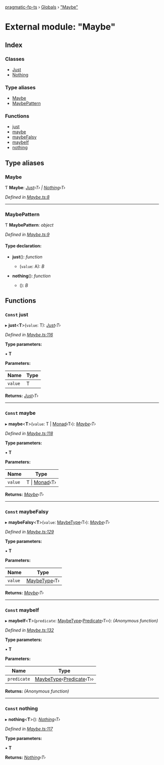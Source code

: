 [pragmatic-fp-ts](../README.md) › [Globals](../globals.md) › ["Maybe"](_maybe_.md)

# External module: "Maybe"

## Index

### Classes

* [Just](../classes/_maybe_.just.md)
* [Nothing](../classes/_maybe_.nothing.md)

### Type aliases

* [Maybe](_maybe_.md#maybe)
* [MaybePattern](_maybe_.md#maybepattern)

### Functions

* [just](_maybe_.md#const-just)
* [maybe](_maybe_.md#const-maybe)
* [maybeFalsy](_maybe_.md#const-maybefalsy)
* [maybeIf](_maybe_.md#const-maybeif)
* [nothing](_maybe_.md#const-nothing)

## Type aliases

###  Maybe

Ƭ **Maybe**: *[Just](../classes/_maybe_.just.md)‹T› | [Nothing](../classes/_maybe_.nothing.md)‹T›*

*Defined in [Maybe.ts:8](https://github.com/hermann-p/pragmatic-fp-ts/blob/351d0ae/src/Maybe.ts#L8)*

___

###  MaybePattern

Ƭ **MaybePattern**: *object*

*Defined in [Maybe.ts:9](https://github.com/hermann-p/pragmatic-fp-ts/blob/351d0ae/src/Maybe.ts#L9)*

#### Type declaration:

* **just**(): *function*

  * (`value`: A): *B*

* **nothing**(): *function*

  * (): *B*

## Functions

### `Const` just

▸ **just**<**T**>(`value`: T): *[Just](../classes/_maybe_.just.md)‹T›*

*Defined in [Maybe.ts:116](https://github.com/hermann-p/pragmatic-fp-ts/blob/351d0ae/src/Maybe.ts#L116)*

**Type parameters:**

▪ **T**

**Parameters:**

Name | Type |
------ | ------ |
`value` | T |

**Returns:** *[Just](../classes/_maybe_.just.md)‹T›*

___

### `Const` maybe

▸ **maybe**<**T**>(`value`: T | [Monad](../classes/_monad_.monad.md)‹T›): *[Maybe](_maybe_.md#maybe)‹T›*

*Defined in [Maybe.ts:118](https://github.com/hermann-p/pragmatic-fp-ts/blob/351d0ae/src/Maybe.ts#L118)*

**Type parameters:**

▪ **T**

**Parameters:**

Name | Type |
------ | ------ |
`value` | T &#124; [Monad](../classes/_monad_.monad.md)‹T› |

**Returns:** *[Maybe](_maybe_.md#maybe)‹T›*

___

### `Const` maybeFalsy

▸ **maybeFalsy**<**T**>(`value`: [MaybeType](_types_.md#maybetype)‹T›): *[Maybe](_maybe_.md#maybe)‹T›*

*Defined in [Maybe.ts:129](https://github.com/hermann-p/pragmatic-fp-ts/blob/351d0ae/src/Maybe.ts#L129)*

**Type parameters:**

▪ **T**

**Parameters:**

Name | Type |
------ | ------ |
`value` | [MaybeType](_types_.md#maybetype)‹T› |

**Returns:** *[Maybe](_maybe_.md#maybe)‹T›*

___

### `Const` maybeIf

▸ **maybeIf**<**T**>(`predicate`: [MaybeType](_types_.md#maybetype)‹[Predicate](_types_.md#predicate)‹T››): *(Anonymous function)*

*Defined in [Maybe.ts:132](https://github.com/hermann-p/pragmatic-fp-ts/blob/351d0ae/src/Maybe.ts#L132)*

**Type parameters:**

▪ **T**

**Parameters:**

Name | Type |
------ | ------ |
`predicate` | [MaybeType](_types_.md#maybetype)‹[Predicate](_types_.md#predicate)‹T›› |

**Returns:** *(Anonymous function)*

___

### `Const` nothing

▸ **nothing**<**T**>(): *[Nothing](../classes/_maybe_.nothing.md)‹T›*

*Defined in [Maybe.ts:117](https://github.com/hermann-p/pragmatic-fp-ts/blob/351d0ae/src/Maybe.ts#L117)*

**Type parameters:**

▪ **T**

**Returns:** *[Nothing](../classes/_maybe_.nothing.md)‹T›*
